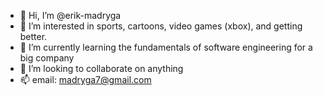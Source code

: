 - 👋 Hi, I’m @erik-madryga
- 👀 I’m interested in sports, cartoons, video games (xbox), and getting better.
- 🌱 I’m currently learning the fundamentals of software engineering for a big company
- 💞️ I’m looking to collaborate on anything
- 📫 email: madryga7@gmail.com

<!---
erik-madryga/erik-madryga is a ✨ special ✨ repository because its `README.md` (this file) appears on your GitHub profile.
You can click the Preview link to take a look at your changes.
--->
